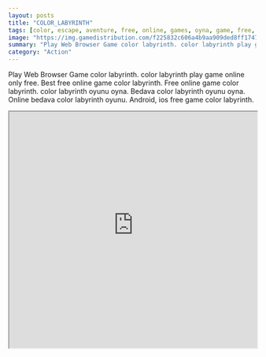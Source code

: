 ```yaml
---
layout: posts
title: "COLOR_LABYRINTH"
tags: [color, escape, aventure, free, online, games, oyna, game, free, games, play, play, games]
image: "https://img.gamedistribution.com/f225832c606a4b9aa909ded8ff1747e7.jpg"
summary: "Play Web Browser Game color labyrinth. color labyrinth play game online only free. Best free online game color labyrinth. Free online game color labyrinth. color labyrinth oyunu oyna. Bedava color labyrinth oyunu oyna. Online bedava color labyrinth oyunu. Android, ios free game color labyrinth."
category: "Action"
---
```


Play Web Browser Game color labyrinth. color labyrinth play game online only free. Best free online game color labyrinth. Free online game color labyrinth. color labyrinth oyunu oyna. Bedava color labyrinth oyunu oyna. Online bedava color labyrinth oyunu. Android, ios free game color labyrinth.

<iframe width="100%" height="480px;" src="https://html5.gamedistribution.com/f225832c606a4b9aa909ded8ff1747e7/"></iframe>